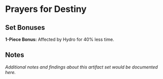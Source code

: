 # Prayers for Destiny

## Set Bonuses

**1-Piece Bonus:** Affected by Hydro for 40% less time.

## Notes

*Additional notes and findings about this artifact set would be documented here.*

